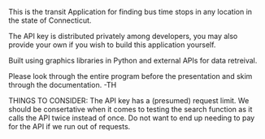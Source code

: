This is the transit Application for finding bus time stops in any location in the state of Connecticut.

The API key is distributed privately among developers, you may also provide your own if you wish to build this application yourself.

Built using graphics libraries in Python and external APIs for data retreival.

Please look through the entire program before the presentation and skim through the documentation.
-TH

THINGS TO CONSIDER:
The API key has a (presumed) request limit. We should be consertative when it comes to testing the search function as it calls the API twice instead of once. Do not want to end up needing
to pay for the API if we run out of requests.
